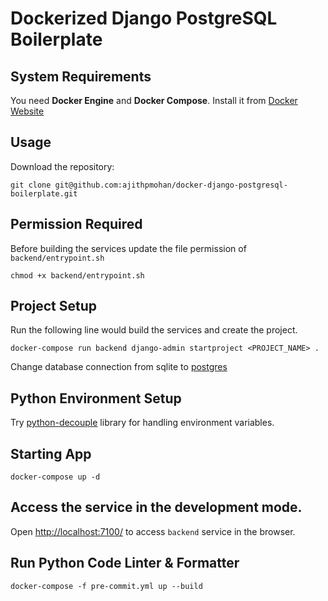 # Dockerized Django PostgreSQL Boilerplate

## System Requirements

You need **Docker Engine** and **Docker Compose**. Install it from [Docker Website](https://docs.docker.com/)

## Usage

Download the repository:

    git clone git@github.com:ajithpmohan/docker-django-postgresql-boilerplate.git

## Permission Required

Before building the services update the file permission of `backend/entrypoint.sh`

    chmod +x backend/entrypoint.sh

## Project Setup

Run the following line would build the services and create the project.

    docker-compose run backend django-admin startproject <PROJECT_NAME> .

Change database connection from sqlite to [postgres](https://docs.djangoproject.com/en/3.1/ref/settings/#std:setting-DATABASES)

## Python Environment Setup

Try [python-decouple](https://simpleisbetterthancomplex.com/2015/11/26/package-of-the-week-python-decouple.html) library for handling environment variables.

## Starting App

    docker-compose up -d

## Access the service in the development mode.

Open [http://localhost:7100/](http://localhost:7100/) to access `backend` service in the browser.

## Run Python Code Linter & Formatter

    docker-compose -f pre-commit.yml up --build